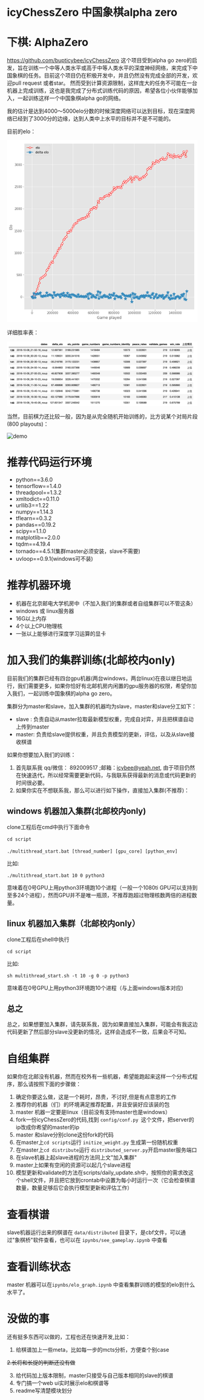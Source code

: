 # icyChessZero 中国象棋alpha zero 
# 下棋: AlphaZero
https://github.com/bupticybee/icyChessZero
这个项目受到alpha go zero的启发，旨在训练一个中等人类水平或高于中等人类水平的深度神经网络，来完成下中国象棋的任务。目前这个项目仍在积极开发中，并且仍然没有完成全部的开发，欢迎pull request 或者star。 然而受到计算资源限制，这样庞大的任务不可能在一台机器上完成训练，这也是我完成了分布式训练代码的原因，希望各位小伙伴能够加入，一起训练这样一个中国象棋alpha go的网络。

我的估计是达到4000～5000elo分数的时候深度网络可以达到目标，现在深度网络已经到了3000分的边缘，达到人类中上水平的目标并不是不可能的。

目前的elo：

![elo](imgs/elos.png)

详细胜率表：

![table](imgs/table.png)

当然，目前棋力还比较一般，因为是从完全随机开始训练的，比方说某个对局片段(800 playouts)：

![demo](imgs/demo.gif)

# 推荐代码运行环境
* python==3.6.0
* tensorflow==1.4.0
* threadpool==1.3.2
* xmltodict==0.11.0
* urllib3==1.22
* numpy==1.14.3
* tflearn==0.3.2
* pandas==0.19.2
* scipy==1.1.0
* matplotlib==2.0.0
* tqdm==4.19.4
* tornado==4.5.1(集群master必须安装，slave不需要)
* uvloop==0.9.1(windows可不装)

# 推荐机器环境
* 机器在北京邮电大学机房中（不加入我们的集群或者自组集群可以不管这条）
* windows 或 linux服务器
* 16G以上内存
* 4个以上CPU物理核
* 一张以上能够进行深度学习运算的显卡

# 加入我们的集群训练(北邮校内only)
目前我们的集群已经有四台gpu机器(两台windows，两台linux)在夜以继日地运行，我们需要更多，如果你恰好有北邮机房内闲置的gpu服务器的权限，希望你加入我们，一起训练中国象棋的alpha go zero。

集群分为master和slave，加入集群的机器均为slave，master和slave分工如下：
* slave : 负责自动从master拉取最新模型权重，完成自对弈，并且把棋谱自动上传到master
* master: 负责给slave提供权重，并且负责模型的更新，评估，以及从slave接收棋谱

如果你想要加入我们的训练：

1. 首先联系我 qq/微信： 892009517  ;邮箱：icybee@yeah.net, 由于项目仍然在快速迭代，所以经常需要更新代码，与我联系获得最新的消息或代码更新的时间很必要。
2. 如果你实在不想联系我，那么可以进行如下操作，直接加入集群(不推荐)：

## windows 机器加入集群(北邮校内only)

clone工程后在cmd中执行下面命令

```
cd script

./multithread_start.bat [thread_number] [gpu_core] [python_env]
```

比如:

```
./multithread_start.bat 10 0 python3
```

意味着在0号GPU上用python3环境跑10个进程（一般一个1080ti GPU可以支持到至多24个进程），然而GPU并不是唯一瓶颈，不推荐跑超过物理核数两倍的进程数量。

## linux 机器加入集群（北邮校内only）

clone工程后在shell中执行

```
cd script

```
比如:

```
sh multithread_start.sh -t 10 -g 0 -p python3 
```

意味着在0号GPU上用python3环境跑10个进程（与上面windows版本对应)

## 总之
总之，如果想要加入集群，请先联系我，因为如果直接加入集群，可能会有我这边代码更新了然后部分slave没更新的情况，这样会造成不一致，后果会不可知。



# 自组集群
如果你在北邮没有机器，然而在校外有一些机器，希望能跑起来这样一个分布式程序，那么请按照下面的步骤做：

1. 确定你要这么做，这是一个耗时，昂贵，不讨好,但是有点意思的工作
2. 推荐你的机器（们）的环境满足推荐配置，并且安装好应该装的包
3. master 机器一定要是linux（目前没有支持master也是windows）
4. fork一份icyChessZero的代码,找到 ``` config/conf.py  ```这个文件，把server的ip改成你希望的master的ip
5. master 和slave分别clone这份fork的代码
6. 在master上```cd scripts```运行 ``` initize_weight.py ``` 生成第一份随机权重
7. 在master上```cd distribute```运行 ```distributed_server.py```开启master服务端口
8. 在slave机器上起slave进程的方法同上文"加入集群"
9. master上如果有空闲的资源可以起几个slave进程
10. 模型更新和validate的方法在scripts/daily_update.sh中，按照你的需求改这个shell文件，并且把它放到crontab中设置为每小时运行一次（它会检查棋谱数量，数量足够后它会执行模型更新和评估工作）

# 查看棋谱
slave机器运行出来的棋谱在 ```data/distributed``` 目录下，是cbf文件，可以通过"象棋桥"软件查看，也可以在 ``` ipynbs/see_gameplay.ipynb ``` 中查看

# 查看训练状态
master 机器可以在```ipynbs/elo_graph.ipynb``` 中查看集群训练的模型的elo到什么水平了。


# 没做的事
还有挺多东西可以做的，工程也还在快速开发,比如：
1. 给棋谱加上一些meta，比如每一步的mcts分析，方便查个别case

~~2.长将和长捉的判断还没有做~~

3. 给代码加上版本限制，master只接受与自己版本相同的slave的棋谱
4. 专门搞一个web ui实时展示elo和棋谱等
5. readme写清楚模块划分

